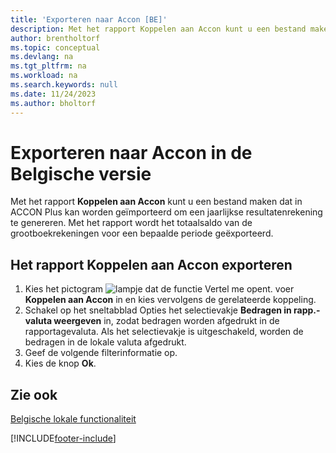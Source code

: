 ```yaml
---
title: 'Exporteren naar Accon [BE]'
description: Met het rapport Koppelen aan Accon kunt u een bestand maken dat in ACCON Plus kan worden geïmporteerd om een jaarlijkse resultatenrekening te genereren.
author: brentholtorf
ms.topic: conceptual
ms.devlang: na
ms.tgt_pltfrm: na
ms.workload: na
ms.search.keywords: null
ms.date: 11/24/2023
ms.author: bholtorf
---
```


# <a name="export-to-accon-in-the-belgian-version"></a>Exporteren naar Accon in de Belgische versie

Met het rapport **Koppelen aan Accon** kunt u een bestand maken dat in ACCON Plus kan worden geïmporteerd om een jaarlijkse resultatenrekening te genereren. Met het rapport wordt het totaalsaldo van de grootboekrekeningen voor een bepaalde periode geëxporteerd.  

## <a name="to-export-the-link-to-accon-report"></a>Het rapport Koppelen aan Accon exporteren
1.  Kies het pictogram ![lampje dat de functie Vertel me opent.](../../media/ui-search/search_small.png "Vertel me wat u wilt doen") voer **Koppelen aan Accon** in en kies vervolgens de gerelateerde koppeling.  
2.  Schakel op het sneltabblad Opties het selectievakje **Bedragen in rapp.-valuta weergeven** in, zodat bedragen worden afgedrukt in de rapportagevaluta. Als het selectievakje is uitgeschakeld, worden de bedragen in de lokale valuta afgedrukt.  
3.  Geef de volgende filterinformatie op.  
4.  Kies de knop **Ok**.  

## <a name="see-also"></a>Zie ook
 [Belgische lokale functionaliteit](belgium-local-functionality.md)


[!INCLUDE[footer-include](../../includes/footer-banner.md)]
